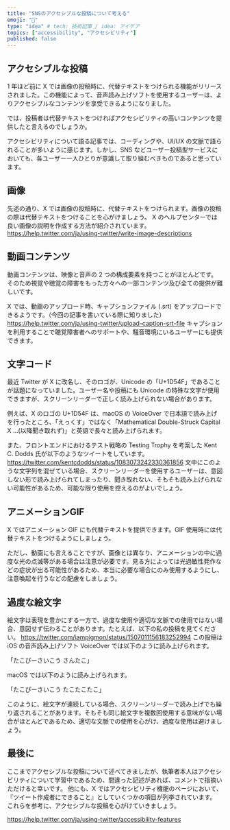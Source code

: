 ```yaml
---
title: "SNSのアクセシブルな投稿について考える"
emoji: "🦽"
type: "idea" # tech: 技術記事 / idea: アイデア
topics: ["accessibility", "アクセシビリティ"]
published: false
---
```


## アクセシブルな投稿
1 年ほど前に X では画像の投稿時に、代替テキストをつけられる機能がリリースされました。この機能によって、音声読み上げソフトを使用するユーザーは、よりアクセシブルなコンテンツを享受できるようになりました。

では、投稿者は代替テキストをつければアクセシビリティの高いコンテンツを提供したと言えるのでしょうか。

アクセシビリティについて語る記事では、コーディングや、UI/UX の文脈で語られることが多いように感じます。しかし、SNS などユーザー投稿型サービスにおいても、各ユーザー一人ひとりが意識して取り組むべきものであると思っています。

## 画像
先述の通り、X では画像の投稿時に、代替テキストをつけられます。画像の投稿の際は代替テキストをつけることを心がけましょう。
X のヘルプセンターでは良い画像の説明を作成する方法が紹介されています。
https://help.twitter.com/ja/using-twitter/write-image-descriptions

## 動画コンテンツ<!-- textlint-disable ja-technical-writing/no-doubled-joshi -->
動画コンテンツは、映像と音声の 2 つの構成要素を持つことがほとんどです。そのため視覚や聴覚の障害をもった方々への一部コンテンツ及び全ての提供が難しいです。<!-- textlint-disable ja-technical-writing/no-doubled-joshi -->

X では、動画のアップロード時、キャプションファイル (.srt) をアップロードできるようです。（今回の記事を書いている際に知りました）
https://help.twitter.com/ja/using-twitter/upload-caption-srt-file
キャプションを利用することで聴覚障害者へのサポートや、騒音環境にいるユーザーにも提供できます。

## 文字コード
最近 Twitter が X に改名し、そのロゴが、Unicode の「U+1D54F」であることが話題になっていました。ユーザー名や投稿にも Unicode の特殊な文字が使用できますが、スクリーンリーダーで正しく読み上げられない場合があります。
<!-- textlint-disable ja-technical-writing/sentence-length -->
例えば、X のロゴの U+1D54F は、macOS の VoiceOver で日本語で読み上げを行ったところ、「えっくす」ではなく「Mathematical Double-Struck Capital X ...(以降聞き取れず)」と英語で長々と読み上げられます。
<!-- textlint-disable ja-technical-writing/sentence-length -->
また、フロントエンドにおけるテスト戦略の Testing Trophy を考案した Kent C. Dodds 氏が以下のようなツイートをしています。
https://twitter.com/kentcdodds/status/1083073242330361856
文中にこのような文字列を混ぜている場合、スクリーンリーダーを使用するユーザーは、意図しない形で読み上げられてしまったり、聞き取れない、そもそも読み上げられない可能性があるため、可能な限り使用を控えるのがよいでしょう。

## アニメーションGIF
X ではアニメーション GIF にも代替テキストを提供できます。GIF 使用時には代替テキストをつけるようにしましょう。

ただし、動画にも言えることですが、画像とは異なり、アニメーションの中に過度な光の点滅等がある場合は注意が必要です。見る方によっては光過敏性発作などの症状が出る可能性があるため、本当に必要な場合にのみ使用するようにし、注意喚起を行うなどの配慮をしましょう。

## 過度な絵文字
絵文字は表現を豊かにする一方で、過度な使用や適切な文脈での使用ではない場合、意図せず伝わることがあります。たとえば、以下の私の投稿を見てください。
https://twitter.com/iampigmon/status/1507011156183252994
この投稿はiOS の音声読み上げソフト VoiceOver では以下のように読み上げられます。

「たこぴーさいこう さんたこ」

macOS では以下のように読み上げられます。
<!-- textlint-disable ja-technical-writing/ja-no-successive-word -->
「たこぴーさいこう たこたこたこ」
<!-- textlint-disable ja-technical-writing/ja-no-successive-word -->
このように、絵文字が連続している場合、スクリーンリーダーで読み上げでも繰り返されることがあります。そもそも同じ絵文字を複数回使用する意味がない場合がほとんどであるため、適切な文脈での使用を心がけ、過度な使用は避けましょう。

## 最後に
ここまでアクセシブルな投稿について述べてきましたが、執筆者本人はアクセシビリティについて学習中であるため、間違った記述があれば、コメントで指摘いただけると幸いです。
他にも、X ではアクセシビリティ機能のページにおいて、『ツイート作成者にできること』としていくつかの項目が列挙されています。
これらを参考に、アクセシブルな投稿を心がけていきましょう。

https://help.twitter.com/ja/using-twitter/accessibility-features
